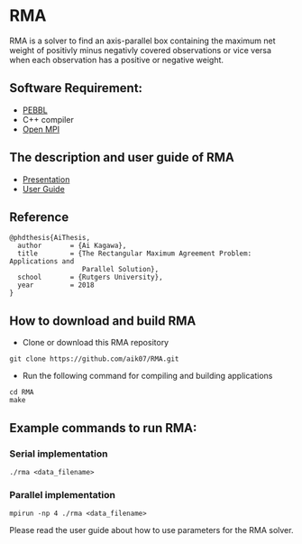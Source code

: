 # RMA

RMA is a solver to find an axis-parallel box containing the maximum net
weight of positivly minus negativly covered observations or vice versa
when each observation has a positive or negative weight. 

## Software Requirement:
* [PEBBL](https://software.sandia.gov/trac/acro/wiki/Example/Building/acro-pebbl)
* C++ compiler
* [Open MPI](https://www.open-mpi.org/)

## The description and user guide of RMA
* [Presentation](https://github.com/aik07/RMA/blob/master/RMA_slides.pdf)
* [User Guide](https://github.com/aik07/RMA/blob/master/RMA_user_guide.pdf)

## Reference

```
@phdthesis{AiThesis,
  author       = {Ai Kagawa}, 
  title        = {The Rectangular Maximum Agreement Problem: Applications and 
                  Parallel Solution},
  school       = {Rutgers University},
  year         = 2018
}
```

## How to download and build RMA

* Clone or download this RMA repository
```
git clone https://github.com/aik07/RMA.git
```
* Run the following command for compiling and building applications
```
cd RMA
make
```

## Example commands to run RMA:

### Serial implementation
```
./rma <data_filename>
```

### Parallel implementation
```
mpirun -np 4 ./rma <data_filename>
```

Please read the user guide about how to use parameters for the RMA solver.

